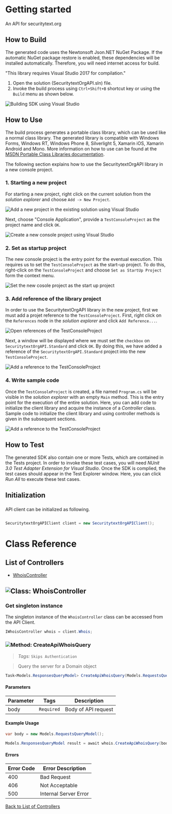 # Getting started

An API for securitytext.org

## How to Build

The generated code uses the Newtonsoft Json.NET NuGet Package. If the automatic NuGet package restore
is enabled, these dependencies will be installed automatically. Therefore,
you will need internet access for build.

"This library requires Visual Studio 2017 for compilation."
1. Open the solution (SecuritytextOrgAPI.sln) file.
2. Invoke the build process using `Ctrl+Shift+B` shortcut key or using the `Build` menu as shown below.

![Building SDK using Visual Studio](https://apidocs.io/illustration/cs?step=buildSDK&workspaceFolder=securitytext.org%20API-CSharp&workspaceName=SecuritytextOrgAPI&projectName=SecuritytextOrgAPI.Standard)

## How to Use

The build process generates a portable class library, which can be used like a normal class library. The generated library is compatible with Windows Forms, Windows RT, Windows Phone 8,
Silverlight 5, Xamarin iOS, Xamarin Android and Mono. More information on how to use can be found at the [MSDN Portable Class Libraries documentation](http://msdn.microsoft.com/en-us/library/vstudio/gg597391%28v=vs.100%29.aspx).

The following section explains how to use the SecuritytextOrgAPI library in a new console project.

### 1. Starting a new project

For starting a new project, right click on the current solution from the *solution explorer* and choose  ``` Add -> New Project ```.

![Add a new project in the existing solution using Visual Studio](https://apidocs.io/illustration/cs?step=addProject&workspaceFolder=securitytext.org%20API-CSharp&workspaceName=SecuritytextOrgAPI&projectName=SecuritytextOrgAPI.Standard)

Next, choose "Console Application", provide a ``` TestConsoleProject ``` as the project name and click ``` OK ```.

![Create a new console project using Visual Studio](https://apidocs.io/illustration/cs?step=createProject&workspaceFolder=securitytext.org%20API-CSharp&workspaceName=SecuritytextOrgAPI&projectName=SecuritytextOrgAPI.Standard)

### 2. Set as startup project

The new console project is the entry point for the eventual execution. This requires us to set the ``` TestConsoleProject ``` as the start-up project. To do this, right-click on the  ``` TestConsoleProject ``` and choose  ``` Set as StartUp Project ``` form the context menu.

![Set the new cosole project as the start up project](https://apidocs.io/illustration/cs?step=setStartup&workspaceFolder=securitytext.org%20API-CSharp&workspaceName=SecuritytextOrgAPI&projectName=SecuritytextOrgAPI.Standard)

### 3. Add reference of the library project

In order to use the SecuritytextOrgAPI library in the new project, first we must add a projet reference to the ``` TestConsoleProject ```. First, right click on the ``` References ``` node in the *solution explorer* and click ``` Add Reference... ```.

![Open references of the TestConsoleProject](https://apidocs.io/illustration/cs?step=addReference&workspaceFolder=securitytext.org%20API-CSharp&workspaceName=SecuritytextOrgAPI&projectName=SecuritytextOrgAPI.Standard)

Next, a window will be displayed where we must set the ``` checkbox ``` on ``` SecuritytextOrgAPI.Standard ``` and click ``` OK ```. By doing this, we have added a reference of the ```SecuritytextOrgAPI.Standard``` project into the new ``` TestConsoleProject ```.

![Add a reference to the TestConsoleProject](https://apidocs.io/illustration/cs?step=createReference&workspaceFolder=securitytext.org%20API-CSharp&workspaceName=SecuritytextOrgAPI&projectName=SecuritytextOrgAPI.Standard)

### 4. Write sample code

Once the ``` TestConsoleProject ``` is created, a file named ``` Program.cs ``` will be visible in the *solution explorer* with an empty ``` Main ``` method. This is the entry point for the execution of the entire solution.
Here, you can add code to initialize the client library and acquire the instance of a *Controller* class. Sample code to initialize the client library and using controller methods is given in the subsequent sections.

![Add a reference to the TestConsoleProject](https://apidocs.io/illustration/cs?step=addCode&workspaceFolder=securitytext.org%20API-CSharp&workspaceName=SecuritytextOrgAPI&projectName=SecuritytextOrgAPI.Standard)

## How to Test

The generated SDK also contain one or more Tests, which are contained in the Tests project.
In order to invoke these test cases, you will need *NUnit 3.0 Test Adapter Extension for Visual Studio*.
Once the SDK is complied, the test cases should appear in the Test Explorer window.
Here, you can click *Run All* to execute these test cases.

## Initialization

### 

API client can be initialized as following.

```csharp

SecuritytextOrgAPIClient client = new SecuritytextOrgAPIClient();
```



# Class Reference

## <a name="list_of_controllers"></a>List of Controllers

* [WhoisController](#whois_controller)

## <a name="whois_controller"></a>![Class: ](https://apidocs.io/img/class.png "SecuritytextOrgAPI.Standard.Controllers.WhoisController") WhoisController

### Get singleton instance

The singleton instance of the ``` WhoisController ``` class can be accessed from the API Client.

```csharp
IWhoisController whois = client.Whois;
```

### <a name="create_api_whois_query"></a>![Method: ](https://apidocs.io/img/method.png "SecuritytextOrgAPI.Standard.Controllers.WhoisController.CreateApiWhoisQuery") CreateApiWhoisQuery

> *Tags:*  ``` Skips Authentication ``` 

> Query the server for a Domain object


```csharp
Task<Models.ResponsesQueryModel> CreateApiWhoisQuery(Models.RequestsQueryModel body)
```

#### Parameters

| Parameter | Tags | Description |
|-----------|------|-------------|
| body |  ``` Required ```  | Body of API request |


#### Example Usage

```csharp
var body = new Models.RequestsQueryModel();

Models.ResponsesQueryModel result = await whois.CreateApiWhoisQuery(body);

```

#### Errors

| Error Code | Error Description |
|------------|-------------------|
| 400 | Bad Request |
| 406 | Not Acceptable |
| 500 | Internal Server Error |


[Back to List of Controllers](#list_of_controllers)



